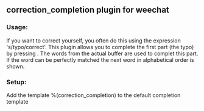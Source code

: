 correction_completion plugin for weechat
----------------------------------------

### Usage:
If you want to correct yourself, you often do this using the
expression 's/typo/correct'. This plugin allows you to complete the
first part (the typo) by pressing <Tab>. The words from the actual
buffer are used to complet this part. If the word can be perfectly
matched the next word in alphabetical order is shown.

### Setup:
Add the template %(correction_completion) to the default completion template
